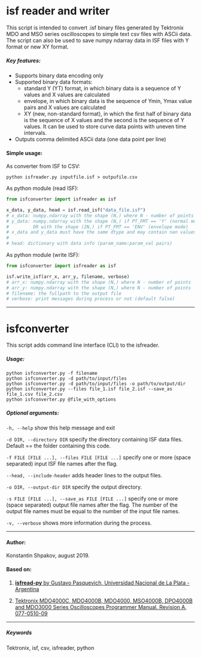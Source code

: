 isf reader and writer
=====================

This script is intended to convert .isf binary files generated by Tektronix MDO and MSO series oscilloscopes to simple text csv files with ASCii data.
The script can also be used to save numpy ndarray data in ISF files with Y format or new XY format.

##### Key features:
* Supports binary data encoding only
* Supported binary data formats:
  * standard Y (YT) format, in which binary data is a sequence of Y values and X values are calculated
  * envelope, in which binary data is the sequence of Ymin, Ymax value pairs and X values are calculated
  * XY (new, non-standard format), in which the first half of binary data is the sequence of X values and the second is the sequence of Y values. It can be used to store curve data points with uneven time intervals.
* Outputs comma delimited ASCii data (one data point per line)

#### Simple usage:

As converter from ISF to CSV:
```shell script
python isfreader.py inputfile.isf > outpufile.csv
```

As python module (read ISF):
```python
from isfconverter import isfreader as isf

x_data, y_data, head = isf.read_isf("data_file.isf")
# x_data: numpy.ndarray with the shape (N,) where N - number of points
# y_data: numpy.ndarray with the shape (N,) if PT_FMT == 'Y' (normal mode)
#         OR with the shape (2N,) if PT_FMT == 'ENV' (envelope mode)
# x_data and y_data must have the same dtype and may contain nan values
#
# head: dictionary with data info (param_name:param_val pairs)
```

As python module (write ISF):
```python
from isfconverter import isfreader as isf

isf.write_isf(arr_x, arr_y, filename, verbose)
# arr_x: numpy.ndarray with the shape (N,) where N - number of points
# arr_y: numpy.ndarray with the shape (N,) where N - number of points
# filename: the fullpath to the output file
# verbose: print messages during process or not (default false)
```

-------------------------------------------------------------------------

isfconverter
============

This script adds command line interface (CLI) to the isfreader.

##### Usage: 
```
python isfconverter.py -f filename
python isfconverter.py -d path/to/input/files
python isfconverter.py -d path/to/input/files -o path/to/output/dir
python isfconverter.py --files file_1.isf file_2.isf --save_as file_1.csv file_2.csv   
python isfconverter.py @file_with_options
```

##### Optional arguments:


`-h, --help`  show this help message and exit 

`-d DIR, --directory DIR`  specify the directory containing ISF data files. Default == the folder containing this code. 
                    
`-f FILE [FILE ...], --files FILE [FILE ...]` specify one or more (space separated) input ISF file names after the flag.
                    
`--head, --include-header` adds header lines to the output files.

`-o DIR, --output-dir DIR` specify the output directory.
                    
`-s FILE [FILE ...], --save_as FILE [FILE ...]` specify one or more (space separated) output file names after the flag. The number of the output file names must be equal to the number of the input file names.
                    
`-v, --verbose` shows more information during the process.


-------------------------------------------------------------------------

#### Author: 

Konstantin Shpakov, august 2019.



#### Based on:

1) [**isfread-py** by Gustavo Pasquevich, Universidad Nacional de La Plata - Argentina](https://github.com/gpasquev/isfread-py)

2) [Tektronix MDO4000C, MDO4000B, MDO4000, MSO4000B, DPO4000B and MDO3000 Series Oscilloscopes Programmer Manual. Revision A, 077-0510-09](https://www.tek.com/oscilloscope/mso4000-dpo4000-manual/mdo4000c-mdo4000b-mdo4000-mso4000b-dpo4000b-and-mdo3000-0)

-------------------------------------------------------------------------

##### Keywords

Tektronix, isf, csv, isfreader, python
